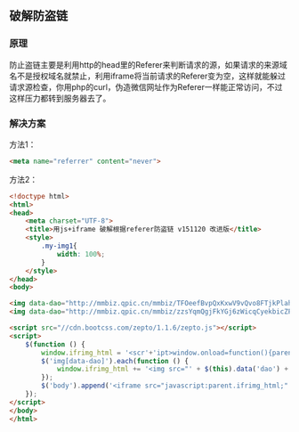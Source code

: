 ## 破解防盗链

### 原理

防止盗链主要是利用http的head里的Referer来判断请求的源，如果请求的来源域名不是授权域名就禁止，利用iframe将当前请求的Referer变为空，这样就能躲过请求源检查，你用php的curl，伪造微信网址作为Referer一样能正常访问，不过这样压力都转到服务器去了。

### 解决方案

方法1：

```html
<meta name="referrer" content="never">
```

方法2：

```html
<!doctype html>
<html>
<head>
    <meta charset="UTF-8">
    <title>用js+iframe 破解根据referer防盗链 v151120 改进版</title>
    <style>
        .my-img1{
            width: 100%;
        }
    </style>
</head>
<body>

<img data-dao="http://mmbiz.qpic.cn/mmbiz/TFOeefBvpQxKxwV9vQvo8FTjkPlahTwZKblcgw2jl8ia4uYGuNkyyrRicENibeVTc7ibl1RKeM6kPh7uYqv0xEjffQ/0?cache=false" class="my-img1">
<img data-dao="http://mmbiz.qpic.cn/mmbiz/zzsYqmQgjFkYGj6zWicqCyekbicZPl80Cicf7sj945mPicBv3eC7brwUV7MR63iaNKO9t3pBojqsOxKzYDswg3X7D0A/0?cache=false" class="my-img1">

<script src="//cdn.bootcss.com/zepto/1.1.6/zepto.js"></script>
<script>
    $(function () {
        window.ifrimg_html = '<scr'+'ipt>window.onload=function(){parent.$("img[data-dao]").attr("src",function(){return parent.$(this).data("dao")})}</scr'+'ipt>';
        $('img[data-dao]').each(function () {
            window.ifrimg_html += '<img src="' + $(this).data('dao') + '" />';
        });
        $('body').append('<iframe src="javascript:parent.ifrimg_html;" style="display:none;"></iframe>');
    });
</script>
</body>
</html>
```

